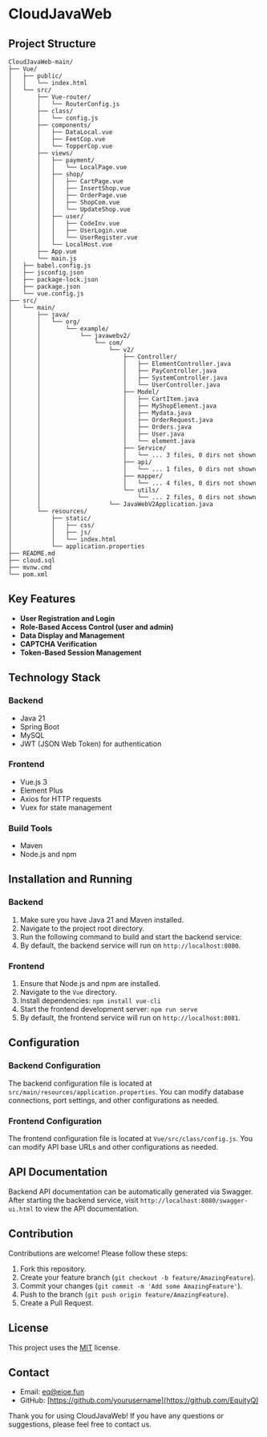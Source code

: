# CloudJavaWeb

## Project Structure

```
CloudJavaWeb-main/
├── Vue/
│   ├── public/
│   │   └── index.html
│   └── src/
│       ├── Vue-router/
│       │   └── RouterConfig.js
│       ├── class/
│       │   └── config.js
│       ├── components/
│       │   ├── DataLocal.vue
│       │   ├── FeetCop.vue
│       │   └── TopperCop.vue
│       ├── views/
│       │   ├── payment/
│       │   │   └── LocalPage.vue
│       │   ├── shop/
│       │   │   ├── CartPage.vue
│       │   │   ├── InsertShop.vue
│       │   │   ├── OrderPage.vue
│       │   │   ├── ShopCom.vue
│       │   │   └── UpdateShop.vue
│       │   ├── user/
│       │   │   ├── CodeInv.vue
│       │   │   ├── UserLogin.vue
│       │   │   └── UserRegister.vue
│       │   └── LocalHost.vue
│       ├── App.vue
│       └── main.js
│   ├── babel.config.js
│   ├── jsconfig.json
│   ├── package-lock.json
│   ├── package.json
│   └── vue.config.js
├── src/
│   └── main/
│       ├── java/
│       │   └── org/
│       │       └── example/
│       │           └── javawebv2/
│       │               └── com/
│       │                   └── v2/
│       │                       ├── Controller/
│       │                       │   ├── ElementController.java
│       │                       │   ├── PayController.java
│       │                       │   ├── SystemController.java
│       │                       │   └── UserController.java
│       │                       ├── Model/
│       │                       │   ├── CartItem.java
│       │                       │   ├── MyShopElement.java
│       │                       │   ├── Mydata.java
│       │                       │   ├── OrderRequest.java
│       │                       │   ├── Orders.java
│       │                       │   ├── User.java
│       │                       │   └── element.java
│       │                       ├── Service/
│       │                       │   └── ... 3 files, 0 dirs not shown
│       │                       ├── api/
│       │                       │   └── ... 1 files, 0 dirs not shown
│       │                       ├── mapper/
│       │                       │   └── ... 4 files, 0 dirs not shown
│       │                       └── utils/
│       │                           └── ... 2 files, 0 dirs not shown
│       │                   └── JavaWebV2Application.java
│       └── resources/
│           ├── static/
│           │   ├── css/
│           │   ├── js/
│           │   └── index.html
│           └── application.properties
├── README.md
├── cloud.sql
├── mvnw.cmd
└── pom.xml

```

## Key Features

- **User Registration and Login**
- **Role-Based Access Control (user and admin)**
- **Data Display and Management**
- **CAPTCHA Verification**
- **Token-Based Session Management**

## Technology Stack

### Backend
- Java 21
- Spring Boot
- MySQL
- JWT (JSON Web Token) for authentication

### Frontend
- Vue.js 3
- Element Plus
- Axios for HTTP requests
- Vuex for state management

### Build Tools
- Maven
- Node.js and npm

## Installation and Running

### Backend

1. Make sure you have Java 21 and Maven installed.
2. Navigate to the project root directory.
3. Run the following command to build and start the backend service:
4. By default, the backend service will run on `http://localhost:8080`.

### Frontend

1. Ensure that Node.js and npm are installed.
2. Navigate to the `Vue` directory.
3. Install dependencies: `npm install vue-cli`
4. Start the frontend development server: `npm run serve`
5. By default, the frontend service will run on `http://localhost:8081`.

## Configuration

### Backend Configuration

The backend configuration file is located at `src/main/resources/application.properties`. You can modify database connections, port settings, and other configurations as needed.

### Frontend Configuration

The frontend configuration file is located at `Vue/src/class/config.js`. You can modify API base URLs and other configurations as needed.

## API Documentation

Backend API documentation can be automatically generated via Swagger. After starting the backend service, visit `http://localhost:8080/swagger-ui.html` to view the API documentation.

## Contribution

Contributions are welcome! Please follow these steps:

1. Fork this repository.
2. Create your feature branch (`git checkout -b feature/AmazingFeature`).
3. Commit your changes (`git commit -m 'Add some AmazingFeature'`).
4. Push to the branch (`git push origin feature/AmazingFeature`).
5. Create a Pull Request.

## License

This project uses the [MIT](https://choosealicense.com/licenses/mit/) license.

## Contact

- Email: eq@eioe.fun
- GitHub: [https://github.com/yourusername](https://github.com/EquityQ)

Thank you for using CloudJavaWeb! If you have any questions or suggestions, please feel free to contact us.
